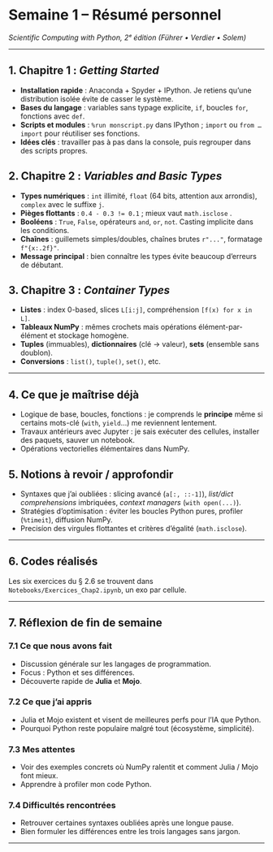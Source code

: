 # Semaine 1 – Résumé personnel  
*Scientific Computing with Python, 2ᵉ édition (Führer • Verdier • Solem)*

---

## 1. Chapitre 1 : *Getting Started*  
- **Installation rapide** : Anaconda + Spyder + IPython. Je retiens qu’une distribution isolée évite de casser le système.  
- **Bases du langage** : variables sans typage explicite, `if`, boucles `for`, fonctions avec `def`.  
- **Scripts et modules** : `%run monscript.py` dans IPython ; `import` ou `from … import` pour réutiliser ses fonctions.  
- **Idées clés** : travailler pas à pas dans la console, puis regrouper dans des scripts propres.

## 2. Chapitre 2 : *Variables and Basic Types*  
- **Types numériques** : `int` illimité, `float` (64 bits, attention aux arrondis), `complex` avec le suffixe `j`.  
- **Pièges flottants** : `0.4 - 0.3 != 0.1` ; mieux vaut `math.isclose` .  
- **Booléens** : `True`, `False`, opérateurs `and`, `or`, `not`. Casting implicite dans les conditions.  
- **Chaînes** : guillemets simples/doubles, chaînes brutes `r"..."`, formatage `f"{x:.2f}"`.  
- **Message principal** : bien connaître les types évite beaucoup d’erreurs de débutant.

## 3. Chapitre 3 : *Container Types*  
- **Listes** : index 0-based, slices `L[i:j]`, compréhension `[f(x) for x in L]`.  
- **Tableaux NumPy** : mêmes crochets mais opérations élément-par-élément et stockage homogène.  
- **Tuples** (immuables), **dictionnaires** (clé → valeur), **sets** (ensemble sans doublon).  
- **Conversions** : `list()`, `tuple()`, `set()`, etc.

---

## 4. Ce que je maîtrise déjà  
- Logique de base, boucles, fonctions : je comprends le **principe** même si certains mots-clé (`with`, `yield`…) me reviennent lentement.  
- Travaux antérieurs avec Jupyter : je sais exécuter des cellules, installer des paquets, sauver un notebook.  
- Opérations vectorielles élémentaires dans NumPy.

## 5. Notions à revoir / approfondir  
- Syntaxes que j’ai oubliées : slicing avancé (`a[:, ::-1]`), *list/dict comprehensions* imbriquées, *context managers* (`with open(...)`).  
- Stratégies d’optimisation : éviter les boucles Python pures, profiler (`%timeit`), diffusion NumPy.  
- Precisíon des virgules flottantes et critères d’égalité (`math.isclose`).

---

## 6. Codes réalisés  
Les six exercices du § 2.6 se trouvent dans `Notebooks/Exercices_Chap2.ipynb`, un exo par cellule.

---

## 7. Réflexion de fin de semaine

### 7.1 Ce que nous avons fait  
- Discussion générale sur les langages de programmation.  
- Focus : Python et ses différences.  
- Découverte rapide de **Julia** et **Mojo**.

### 7.2 Ce que j’ai appris  
- Julia et Mojo existent et visent de meilleures perfs pour l’IA que Python.  
- Pourquoi Python reste populaire malgré tout (écosystème, simplicité).

### 7.3 Mes attentes  
- Voir des exemples concrets où NumPy ralentit et comment Julia / Mojo font mieux.  
- Apprendre à profiler mon code Python.

### 7.4 Difficultés rencontrées  
- Retrouver certaines syntaxes oubliées après une longue pause.  
- Bien formuler les différences entre les trois langages sans jargon.

---

